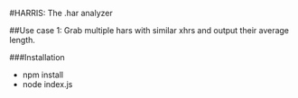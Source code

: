 #HARRIS: The .har analyzer

##Use case 1:
Grab multiple hars with similar xhrs and output their average length.


###Installation
- npm install
- node index.js